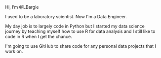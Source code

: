 Hi, I’m @LBargie

I used to be a laboratory scientist. Now I'm a Data Engineer.

My day job is to largely code in Python but I started my data science journey by teaching myself how to use R for data analysis and I still like to code in R when I get the chance.

I'm going to use GitHub to share code for any personal data projects that I work on.
<!---
LBargie/LBargie is a ✨ special ✨ repository because its `README.md` (this file) appears on your GitHub profile.
You can click the Preview link to take a look at your changes.
--->

